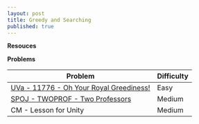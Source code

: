 ```yaml
---
layout: post
title: Greedy and Searching
published: true
---
```


**Resouces**

**Problems**

| Problem                                 | Difficulty |
|-----------------------------------------|------------|
| [UVa - 11776 - Oh Your Royal Greediness!](https://onlinejudge.org/external/117/11776.pdf) | Easy       |
| [SPOJ - TWOPROF - Two Professors](https://www.spoj.com/problems/TWOPROF/)         | Medium     |
| CM - Lesson for Unity                   | Medium     |
